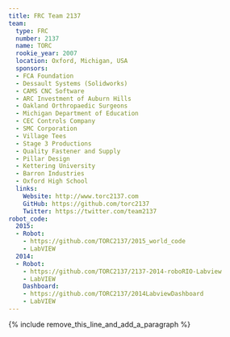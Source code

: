```yaml
---
title: FRC Team 2137
team:
  type: FRC
  number: 2137
  name: TORC
  rookie_year: 2007
  location: Oxford, Michigan, USA
  sponsors:
  - FCA Foundation
  - Dessault Systems (Solidworks)
  - CAMS CNC Software
  - ARC Investment of Auburn Hills
  - Oakland Orthropaedic Surgeons
  - Michigan Department of Education
  - CEC Controls Company
  - SMC Corporation
  - Village Tees
  - Stage 3 Productions
  - Quality Fastener and Supply
  - Pillar Design
  - Kettering University
  - Barron Industries
  - Oxford High School
  links:
    Website: http://www.torc2137.com
    GitHub: https://github.com/torc2137
    Twitter: https://twitter.com/team2137
robot_code:
  2015:
  - Robot:
    - https://github.com/TORC2137/2015_world_code
    - LabVIEW
  2014:
  - Robot:
    - https://github.com/TORC2137/2137-2014-roboRIO-Labview
    - LabVIEW
    Dashboard:
    - https://github.com/TORC2137/2014LabviewDashboard
    - LabVIEW
---
```


{% include remove_this_line_and_add_a_paragraph %}